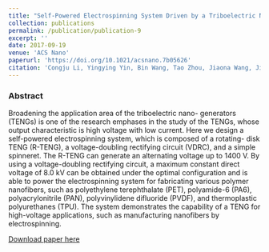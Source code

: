 ```yaml
---
title: "Self-Powered Electrospinning System Driven by a Triboelectric Nanogenerator"
collection: publications
permalink: /publication/publication-9
excerpt: ''
date: 2017-09-19
venue: 'ACS Nano'
paperurl: 'https://doi.org/10.1021/acsnano.7b05626'
citation: 'Congju Li, Yingying Yin, Bin Wang, Tao Zhou, Jiaona Wang, Jianjun Luo, Wei Tang, Ran Cao, Zuqing Yuan, Nianwu Li, <b>Xinyu Du</b>, Chunru Wang, Shuyu Zhao, Yuebo Liu, and Zhong Lin Wang, "Self-Powered Electrospinning System Driven by a Triboelectric Nanogenerator", <b><i>ACS Nano</i> 11</b>, 10439-10445 (2017)'
---
```

### Abstract

Broadening the application area of the triboelectric nano- generators (TENGs) is one of the research emphases in the study of the TENGs, whose output characteristic is high voltage with low current. Here we design a self-powered electrospinning system, which is composed of a rotating- disk TENG (R-TENG), a voltage-doubling rectifying circuit (VDRC), and a simple spinneret. The R-TENG can generate an alternating voltage up to 1400 V. By using a voltage-doubling rectifying circuit, a maximum constant direct voltage of 8.0 kV can be obtained under the optimal configuration and is able to power the electrospinning system for fabricating various polymer nanofibers, such as polyethylene terephthalate (PET), polyamide-6 (PA6), polyacrylonitrile (PAN), polyvinylidene difluoride (PVDF), and thermoplastic polyurethanes (TPU). The system demonstrates the capability of a TENG for high-voltage applications, such as manufacturing nanofibers by electrospinning.

[Download paper here](http://pubs.acs.org/doi/10.1021/acsnano.7b05626)